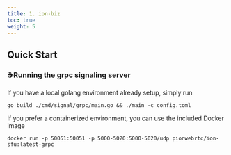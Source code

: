 ```yaml
---
title: 1. ion-biz
toc: true
weight: 5
---
```


## Quick Start

### ☕️Running the grpc signaling server

If you have a local golang environment already setup, simply run

```
go build ./cmd/signal/grpc/main.go && ./main -c config.toml
```

If you prefer a containerized environment, you can use the included Docker image

```
docker run -p 50051:50051 -p 5000-5020:5000-5020/udp pionwebrtc/ion-sfu:latest-grpc
```



